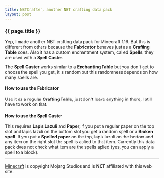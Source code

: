 ```yaml
---
title: NBTCrafter, another NBT crafting data pack
layout: post
---
```


### {{ page.title }}

Yep, I made another NBT crafting data pack for Minecraft 1.16. But this is different from others because the **Fabricator** behaves just as a **Crafting Table** does. Also it has a custom enchantment system, called **Spells**, they are used with a **Spell Caster**. 

The **Spell Caster** works similar to a **Enchanting Table** but you don't get to choose the spell you get, it is random but this randomness depends on how many spells are.

#### How to use the Fabricator

Use it as a regular **Crafting Table**, just don't leave anything in there, I still have to work on that.

#### How to use the Spell Caster

This requires **Lapis Lazuli** and **Paper**, if you put a regular paper on the top slot and lapis lazuli on the bottom slot you get a random spell or a **Broken spell**. If you put a **Spelled paper** on the top, lapis lazuli on the bottom and any item on the right slot the spell is aplied to that item. Currently this data pack does not check what item are the spells aplied (yes, you can apply a spell to a block).

---

[Minecraft](https://www.minecraft.net/) is copyright Mojang Studios and is **NOT** affiliated with this web site.